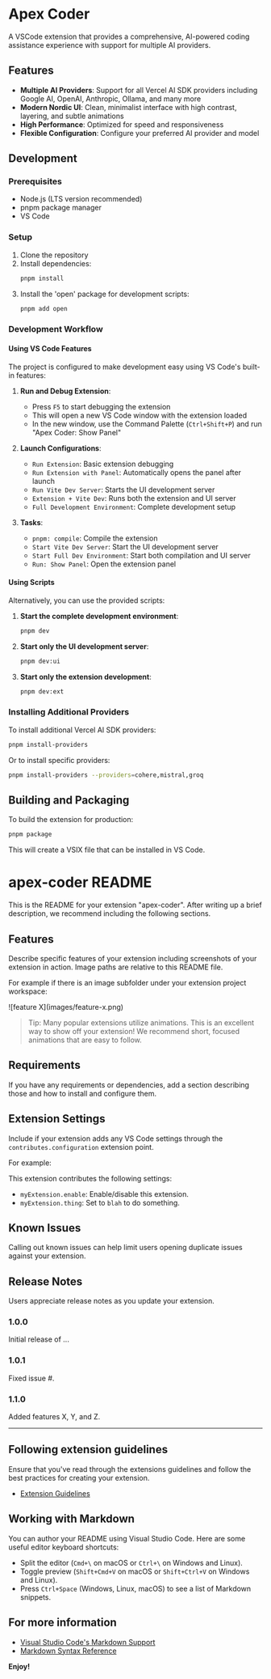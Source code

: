 # Apex Coder

A VSCode extension that provides a comprehensive, AI-powered coding assistance experience with support for multiple AI providers.

## Features

- **Multiple AI Providers**: Support for all Vercel AI SDK providers including Google AI, OpenAI, Anthropic, Ollama, and many more
- **Modern Nordic UI**: Clean, minimalist interface with high contrast, layering, and subtle animations
- **High Performance**: Optimized for speed and responsiveness
- **Flexible Configuration**: Configure your preferred AI provider and model

## Development

### Prerequisites

- Node.js (LTS version recommended)
- pnpm package manager
- VS Code

### Setup

1. Clone the repository
2. Install dependencies:
   ```bash
   pnpm install
   ```
3. Install the 'open' package for development scripts:
   ```bash
   pnpm add open
   ```

### Development Workflow

#### Using VS Code Features

The project is configured to make development easy using VS Code's built-in features:

1. **Run and Debug Extension**:
   - Press `F5` to start debugging the extension
   - This will open a new VS Code window with the extension loaded
   - In the new window, use the Command Palette (`Ctrl+Shift+P`) and run "Apex Coder: Show Panel"

2. **Launch Configurations**:
   - `Run Extension`: Basic extension debugging
   - `Run Extension with Panel`: Automatically opens the panel after launch
   - `Run Vite Dev Server`: Starts the UI development server
   - `Extension + Vite Dev`: Runs both the extension and UI server
   - `Full Development Environment`: Complete development setup

3. **Tasks**:
   - `pnpm: compile`: Compile the extension
   - `Start Vite Dev Server`: Start the UI development server
   - `Start Full Dev Environment`: Start both compilation and UI server
   - `Run: Show Panel`: Open the extension panel

#### Using Scripts

Alternatively, you can use the provided scripts:

1. **Start the complete development environment**:
   ```bash
   pnpm dev
   ```

2. **Start only the UI development server**:
   ```bash
   pnpm dev:ui
   ```

3. **Start only the extension development**:
   ```bash
   pnpm dev:ext
   ```

### Installing Additional Providers

To install additional Vercel AI SDK providers:

```bash
pnpm install-providers
```

Or to install specific providers:

```bash
pnpm install-providers --providers=cohere,mistral,groq
```

## Building and Packaging

To build the extension for production:

```bash
pnpm package
```

This will create a VSIX file that can be installed in VS Code.
# apex-coder README

This is the README for your extension "apex-coder". After writing up a brief description, we recommend including the following sections.

## Features

Describe specific features of your extension including screenshots of your extension in action. Image paths are relative to this README file.

For example if there is an image subfolder under your extension project workspace:

\!\[feature X\]\(images/feature-x.png\)

> Tip: Many popular extensions utilize animations. This is an excellent way to show off your extension! We recommend short, focused animations that are easy to follow.

## Requirements

If you have any requirements or dependencies, add a section describing those and how to install and configure them.

## Extension Settings

Include if your extension adds any VS Code settings through the `contributes.configuration` extension point.

For example:

This extension contributes the following settings:

* `myExtension.enable`: Enable/disable this extension.
* `myExtension.thing`: Set to `blah` to do something.

## Known Issues

Calling out known issues can help limit users opening duplicate issues against your extension.

## Release Notes

Users appreciate release notes as you update your extension.

### 1.0.0

Initial release of ...

### 1.0.1

Fixed issue #.

### 1.1.0

Added features X, Y, and Z.

---

## Following extension guidelines

Ensure that you've read through the extensions guidelines and follow the best practices for creating your extension.

* [Extension Guidelines](https://code.visualstudio.com/api/references/extension-guidelines)

## Working with Markdown

You can author your README using Visual Studio Code. Here are some useful editor keyboard shortcuts:

* Split the editor (`Cmd+\` on macOS or `Ctrl+\` on Windows and Linux).
* Toggle preview (`Shift+Cmd+V` on macOS or `Shift+Ctrl+V` on Windows and Linux).
* Press `Ctrl+Space` (Windows, Linux, macOS) to see a list of Markdown snippets.

## For more information

* [Visual Studio Code's Markdown Support](http://code.visualstudio.com/docs/languages/markdown)
* [Markdown Syntax Reference](https://help.github.com/articles/markdown-basics/)

**Enjoy!**
